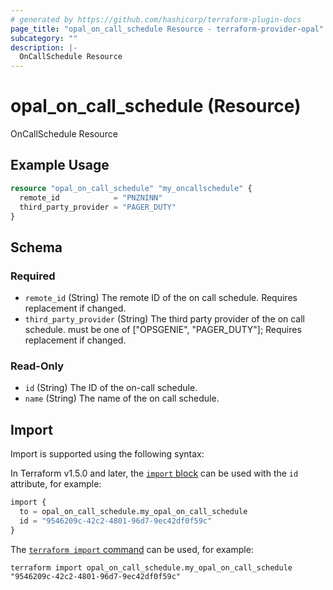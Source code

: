 ```yaml
---
# generated by https://github.com/hashicorp/terraform-plugin-docs
page_title: "opal_on_call_schedule Resource - terraform-provider-opal"
subcategory: ""
description: |-
  OnCallSchedule Resource
---
```


# opal_on_call_schedule (Resource)

OnCallSchedule Resource

## Example Usage

```terraform
resource "opal_on_call_schedule" "my_oncallschedule" {
  remote_id            = "PNZNINN"
  third_party_provider = "PAGER_DUTY"
}
```

<!-- schema generated by tfplugindocs -->
## Schema

### Required

- `remote_id` (String) The remote ID of the on call schedule. Requires replacement if changed.
- `third_party_provider` (String) The third party provider of the on call schedule. must be one of ["OPSGENIE", "PAGER_DUTY"]; Requires replacement if changed.

### Read-Only

- `id` (String) The ID of the on-call schedule.
- `name` (String) The name of the on call schedule.

## Import

Import is supported using the following syntax:

In Terraform v1.5.0 and later, the [`import` block](https://developer.hashicorp.com/terraform/language/import) can be used with the `id` attribute, for example:

```terraform
import {
  to = opal_on_call_schedule.my_opal_on_call_schedule
  id = "9546209c-42c2-4801-96d7-9ec42df0f59c"
}
```

The [`terraform import` command](https://developer.hashicorp.com/terraform/cli/commands/import) can be used, for example:

```shell
terraform import opal_on_call_schedule.my_opal_on_call_schedule "9546209c-42c2-4801-96d7-9ec42df0f59c"
```
